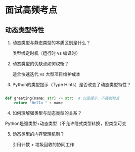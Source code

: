 # 面试高频考点

## 动态类型特性
1. 动态类型与静态类型的本质区别是什么？

    类型绑定时机（运行时 vs 编译时）

2. 动态类型的优缺点如何权衡？

    适合快速迭代 vs 大型项目维护成本

3. Python的类型提示（Type Hints）是否改变了动态类型特性？

```python

def greeting(name: str) -> str:  # 仅是提示，不强制检查
    return "Hello " + name
```

4. 如何理解强类型与动态类型的关系？

Python是强类型+动态类型（不允许隐式类型转换，但类型可变

5. 动态类型的内存管理机制？

    引用计数 + 垃圾回收的协同工作



